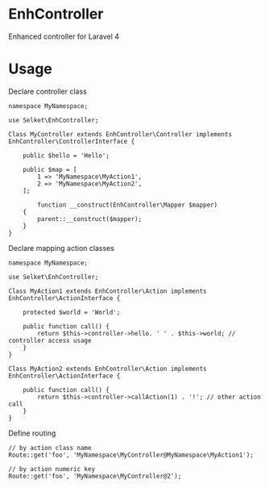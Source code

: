 EnhController
=============

Enhanced controller for Laravel 4


# Usage #


Declare controller class

```
namespace MyNamespace;

use Selket\EnhController;

Class MyController extends EnhController\Controller implements EnhController\ControllerInterface {

	public $hello = 'Hello';

	public $map = [
		1 => 'MyNamespace\MyAction1',
		2 => 'MyNamespace\MyAction2',
	];

    	function __construct(EnhController\Mapper $mapper)
	{
		parent::__construct($mapper);
	}
}
```

Declare mapping action classes 

```
namespace MyNamespace;

use Selket\EnhController;

Class MyAction1 extends EnhController\Action implements EnhController\ActionInterface {

	protected $world = 'World';

	public function call() {
		return $this->controller->hello. ' ' . $this->world; // controller access usage
	}
}

Class MyAction2 extends EnhController\Action implements EnhController\ActionInterface {

	public function call() {
		return $this->controller->callAction(1) . '!'; // other action call
	}
}
```

Define routing

```
// by action class name
Route::get('foo', 'MyNamespace\MyController@MyNamespace\MyAction1');

// by action numeric key
Route::get('foo', 'MyNamespace\MyController@2');
```
